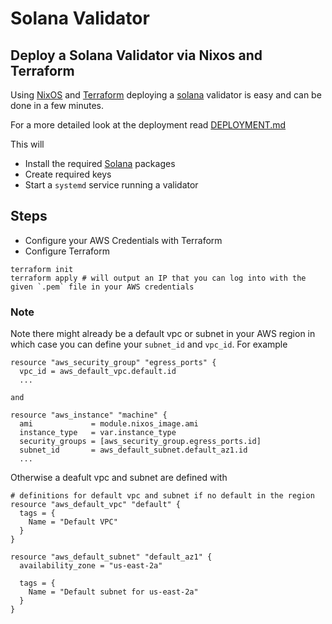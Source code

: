 # Solana Validator
## Deploy a Solana Validator via Nixos and Terraform 

Using [NixOS](http://nixos.org) and [Terraform](http://terraform.io) deploying a [solana](https://solana.com) validator is easy and can be done in a few minutes. 

For a more detailed look at the deployment read [DEPLOYMENT.md](https://github.com/adjacentresearchxyz/solana-validator/blob/main/DEPLOYMENT.md)

This will 
- Install the required [Solana](https://solana.com) packages 
- Create required keys 
- Start a `systemd` service running a validator

## Steps 
- Configure your AWS Credentials with Terraform
- Configure Terraform
```
terraform init 
terraform apply # will output an IP that you can log into with the given `.pem` file in your AWS credentials
```

### Note
Note there might already be a default vpc or subnet in your AWS region in which case you can define your `subnet_id` and `vpc_id`. For example 
```
resource "aws_security_group" "egress_ports" {
  vpc_id = aws_default_vpc.default.id
  ...
  
and 

resource "aws_instance" "machine" {
  ami             = module.nixos_image.ami
  instance_type   = var.instance_type
  security_groups = [aws_security_group.egress_ports.id]
  subnet_id       = aws_default_subnet.default_az1.id
  ...
```

Otherwise a deafult vpc and subnet are defined with 
```
# definitions for default vpc and subnet if no default in the region
resource "aws_default_vpc" "default" {
  tags = {
    Name = "Default VPC"
  }
}

resource "aws_default_subnet" "default_az1" {
  availability_zone = "us-east-2a"

  tags = {
    Name = "Default subnet for us-east-2a"
  }
}
```
